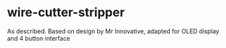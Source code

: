 # wire-cutter-stripper
As described. Based on design by Mr Innovative, adapted for OLED display and 4 button interface
